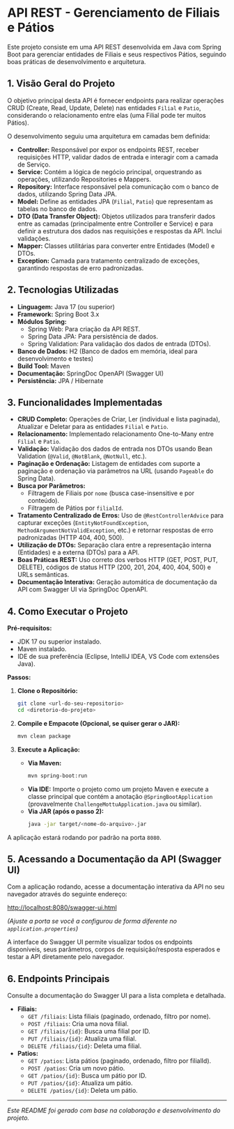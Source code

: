 # API REST - Gerenciamento de Filiais e Pátios

Este projeto consiste em uma API REST desenvolvida em Java com Spring Boot para gerenciar entidades de Filiais e seus respectivos Pátios, seguindo boas práticas de desenvolvimento e arquitetura.

## 1. Visão Geral do Projeto

O objetivo principal desta API é fornecer endpoints para realizar operações CRUD (Create, Read, Update, Delete) nas entidades `Filial` e `Patio`, considerando o relacionamento entre elas (uma Filial pode ter muitos Pátios).

O desenvolvimento seguiu uma arquitetura em camadas bem definida:

*   **Controller:** Responsável por expor os endpoints REST, receber requisições HTTP, validar dados de entrada e interagir com a camada de Serviço.
*   **Service:** Contém a lógica de negócio principal, orquestrando as operações, utilizando Repositories e Mappers.
*   **Repository:** Interface responsável pela comunicação com o banco de dados, utilizando Spring Data JPA.
*   **Model:** Define as entidades JPA (`Filial`, `Patio`) que representam as tabelas no banco de dados.
*   **DTO (Data Transfer Object):** Objetos utilizados para transferir dados entre as camadas (principalmente entre Controller e Service) e para definir a estrutura dos dados nas requisições e respostas da API. Inclui validações.
*   **Mapper:** Classes utilitárias para converter entre Entidades (Model) e DTOs.
*   **Exception:** Camada para tratamento centralizado de exceções, garantindo respostas de erro padronizadas.

## 2. Tecnologias Utilizadas

*   **Linguagem:** Java 17 (ou superior)
*   **Framework:** Spring Boot 3.x
*   **Módulos Spring:**
    *   Spring Web: Para criação da API REST.
    *   Spring Data JPA: Para persistência de dados.
    *   Spring Validation: Para validação dos dados de entrada (DTOs).
*   **Banco de Dados:** H2 (Banco de dados em memória, ideal para desenvolvimento e testes)
*   **Build Tool:** Maven
*   **Documentação:** SpringDoc OpenAPI (Swagger UI)
*   **Persistência:** JPA / Hibernate

## 3. Funcionalidades Implementadas

*   **CRUD Completo:** Operações de Criar, Ler (individual e lista paginada), Atualizar e Deletar para as entidades `Filial` e `Patio`.
*   **Relacionamento:** Implementado relacionamento One-to-Many entre `Filial` e `Patio`.
*   **Validação:** Validação dos dados de entrada nos DTOs usando Bean Validation (`@Valid`, `@NotBlank`, `@NotNull`, etc.).
*   **Paginação e Ordenação:** Listagem de entidades com suporte a paginação e ordenação via parâmetros na URL (usando `Pageable` do Spring Data).
*   **Busca por Parâmetros:**
    *   Filtragem de Filiais por `nome` (busca case-insensitive e por conteúdo).
    *   Filtragem de Pátios por `filialId`.
*   **Tratamento Centralizado de Erros:** Uso de `@RestControllerAdvice` para capturar exceções (`EntityNotFoundException`, `MethodArgumentNotValidException`, etc.) e retornar respostas de erro padronizadas (HTTP 404, 400, 500).
*   **Utilização de DTOs:** Separação clara entre a representação interna (Entidades) e a externa (DTOs) para a API.
*   **Boas Práticas REST:** Uso correto dos verbos HTTP (GET, POST, PUT, DELETE), códigos de status HTTP (200, 201, 204, 400, 404, 500) e URLs semânticas.
*   **Documentação Interativa:** Geração automática de documentação da API com Swagger UI via SpringDoc OpenAPI.

## 4. Como Executar o Projeto

**Pré-requisitos:**
*   JDK 17 ou superior instalado.
*   Maven instalado.
*   IDE de sua preferência (Eclipse, IntelliJ IDEA, VS Code com extensões Java).

**Passos:**

1.  **Clone o Repositório:**
    ```bash
    git clone <url-do-seu-repositorio>
    cd <diretorio-do-projeto>
    ```

2.  **Compile e Empacote (Opcional, se quiser gerar o JAR):**
    ```bash
    mvn clean package
    ```

3.  **Execute a Aplicação:**
    *   **Via Maven:**
        ```bash
        mvn spring-boot:run
        ```
    *   **Via IDE:** Importe o projeto como um projeto Maven e execute a classe principal que contém a anotação `@SpringBootApplication` (provavelmente `ChallengeMottuApplication.java` ou similar).
    *   **Via JAR (após o passo 2):**
        ```bash
        java -jar target/<nome-do-arquivo>.jar
        ```

A aplicação estará rodando por padrão na porta `8080`.

## 5. Acessando a Documentação da API (Swagger UI)

Com a aplicação rodando, acesse a documentação interativa da API no seu navegador através do seguinte endereço:

[http://localhost:8080/swagger-ui.html](http://localhost:8080/swagger-ui.html)

*(Ajuste a porta se você a configurou de forma diferente no `application.properties`)*

A interface do Swagger UI permite visualizar todos os endpoints disponíveis, seus parâmetros, corpos de requisição/resposta esperados e testar a API diretamente pelo navegador.

## 6. Endpoints Principais

Consulte a documentação do Swagger UI para a lista completa e detalhada.

*   **Filiais:**
    *   `GET /filiais`: Lista filiais (paginado, ordenado, filtro por nome).
    *   `POST /filiais`: Cria uma nova filial.
    *   `GET /filiais/{id}`: Busca uma filial por ID.
    *   `PUT /filiais/{id}`: Atualiza uma filial.
    *   `DELETE /filiais/{id}`: Deleta uma filial.
*   **Patios:**
    *   `GET /patios`: Lista pátios (paginado, ordenado, filtro por filialId).
    *   `POST /patios`: Cria um novo pátio.
    *   `GET /patios/{id}`: Busca um pátio por ID.
    *   `PUT /patios/{id}`: Atualiza um pátio.
    *   `DELETE /patios/{id}`: Deleta um pátio.

---
*Este README foi gerado com base na colaboração e desenvolvimento do projeto.*

